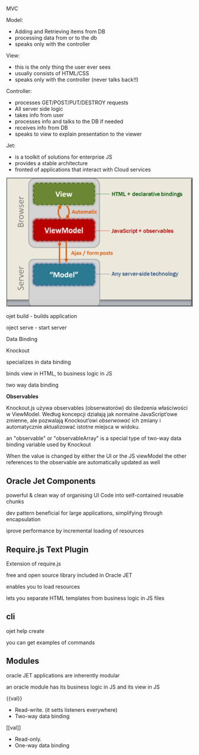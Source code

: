 MVC

Model:

- Adding and Retrieving items from DB
- processing data from or to the db
- speaks only with the controller

View:

- this is the only thing the user ever sees
- usually consists of HTML/CSS
- speaks only with the controller (never talks back!!)

Controller:

- processes GET/POST/PUT/DESTROY requests
- All server side logic
- takes info from user
- processes info and talks to the DB if needed
- receives info from DB
- speaks to view to explain presentation to the viewer



Jet:

-  is a toolkit of solutions for enterprise JS
- provides a stable architecture 
- fronted of applications that interact with Cloud services



![1](\img\1.PNG)



ojet build - builds application

oject serve - start server



Data Binding

Knockout

specializes in data binding

binds view in HTML, to business logic in JS

two way data binding



**Observables**

Knockout.js używa observables (obserwatorów) do śledzenia właściwości  w ViewModel. Według koncepcji działają jak normalne JavaScript’owe  zmienne, ale pozwalają Knockout’owi *obserwować* ich zmiany i automatycznie aktualizować istotne miejsca w widoku.

an "observable" or "observableArray" is a special type of two-way data binding variable used by Knockout

When the value is changed by either the UI or the JS viewModel the other references to the observable are automatically updated as well



## Oracle Jet Components

powerful & clean way of organising UI Code into self-contained reusable chunks

dev pattern beneficial for large applications, simplifying through encapsulation

iprove performance by incremental loading of resources



## Require.js Text Plugin

Extension of require.js

free and open source library included in Oracle JET

enables you to load resources

lets you separate HTML templates from business logic in JS files



## cli 

ojet help create

you can get examples of commands 

## Modules

oracle JET applications are inherently modular

an oracle module has its business logic in JS and its view in JS

{{val}}

- Read-write. (it setts listeners everywhere)
- Two-way data binding

[[val]]

- Read-only. 
- One-way data binding